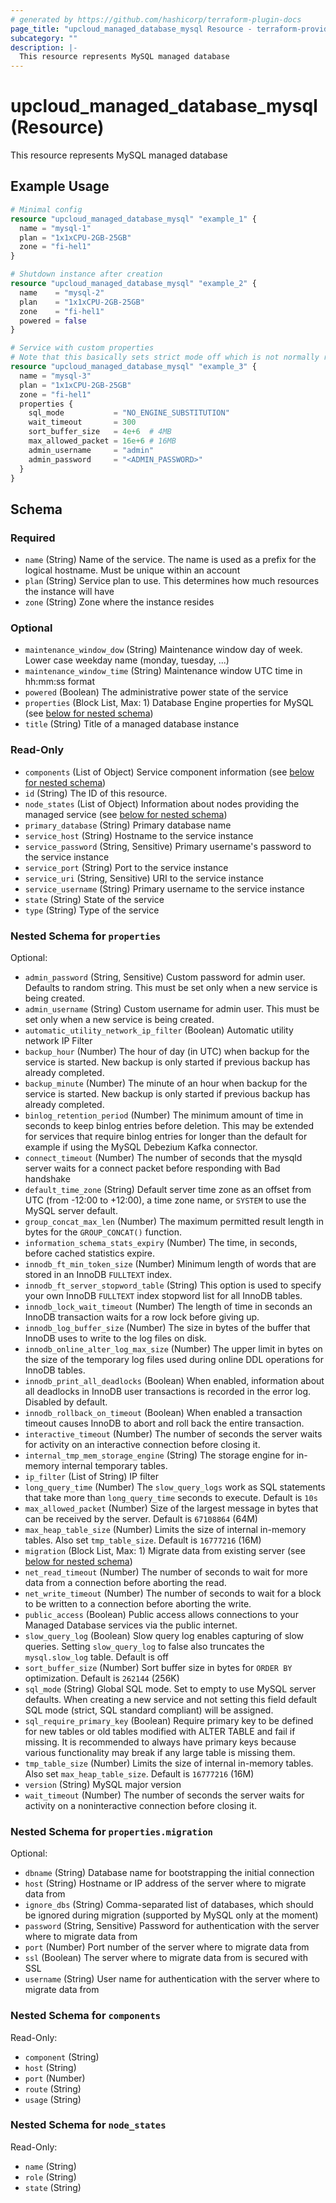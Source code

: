 ```yaml
---
# generated by https://github.com/hashicorp/terraform-plugin-docs
page_title: "upcloud_managed_database_mysql Resource - terraform-provider-upcloud"
subcategory: ""
description: |-
  This resource represents MySQL managed database
---
```


# upcloud_managed_database_mysql (Resource)

This resource represents MySQL managed database

## Example Usage

```terraform
# Minimal config
resource "upcloud_managed_database_mysql" "example_1" {
  name = "mysql-1"
  plan = "1x1xCPU-2GB-25GB"
  zone = "fi-hel1"
}

# Shutdown instance after creation
resource "upcloud_managed_database_mysql" "example_2" {
  name    = "mysql-2"
  plan    = "1x1xCPU-2GB-25GB"
  zone    = "fi-hel1"
  powered = false
}

# Service with custom properties
# Note that this basically sets strict mode off which is not normally recommended
resource "upcloud_managed_database_mysql" "example_3" {
  name = "mysql-3"
  plan = "1x1xCPU-2GB-25GB"
  zone = "fi-hel1"
  properties {
    sql_mode           = "NO_ENGINE_SUBSTITUTION"
    wait_timeout       = 300
    sort_buffer_size   = 4e+6  # 4MB
    max_allowed_packet = 16e+6 # 16MB
    admin_username     = "admin"
    admin_password     = "<ADMIN_PASSWORD>"
  }
}
```

<!-- schema generated by tfplugindocs -->
## Schema

### Required

- `name` (String) Name of the service. The name is used as a prefix for the logical hostname. Must be unique within an account
- `plan` (String) Service plan to use. This determines how much resources the instance will have
- `zone` (String) Zone where the instance resides

### Optional

- `maintenance_window_dow` (String) Maintenance window day of week. Lower case weekday name (monday, tuesday, ...)
- `maintenance_window_time` (String) Maintenance window UTC time in hh:mm:ss format
- `powered` (Boolean) The administrative power state of the service
- `properties` (Block List, Max: 1) Database Engine properties for MySQL (see [below for nested schema](#nestedblock--properties))
- `title` (String) Title of a managed database instance

### Read-Only

- `components` (List of Object) Service component information (see [below for nested schema](#nestedatt--components))
- `id` (String) The ID of this resource.
- `node_states` (List of Object) Information about nodes providing the managed service (see [below for nested schema](#nestedatt--node_states))
- `primary_database` (String) Primary database name
- `service_host` (String) Hostname to the service instance
- `service_password` (String, Sensitive) Primary username's password to the service instance
- `service_port` (String) Port to the service instance
- `service_uri` (String, Sensitive) URI to the service instance
- `service_username` (String) Primary username to the service instance
- `state` (String) State of the service
- `type` (String) Type of the service

<a id="nestedblock--properties"></a>
### Nested Schema for `properties`

Optional:

- `admin_password` (String, Sensitive) Custom password for admin user. Defaults to random string. This must be set only when a new service is being created.
- `admin_username` (String) Custom username for admin user. This must be set only when a new service is being created.
- `automatic_utility_network_ip_filter` (Boolean) Automatic utility network IP Filter
- `backup_hour` (Number) The hour of day (in UTC) when backup for the service is started. New backup is only started if previous backup has already completed.
- `backup_minute` (Number) The minute of an hour when backup for the service is started. New backup is only started if previous backup has already completed.
- `binlog_retention_period` (Number) The minimum amount of time in seconds to keep binlog entries before deletion. This may be extended for services that require binlog entries for longer than the default for example if using the MySQL Debezium Kafka connector.
- `connect_timeout` (Number) The number of seconds that the mysqld server waits for a connect packet before responding with Bad handshake
- `default_time_zone` (String) Default server time zone as an offset from UTC (from -12:00 to +12:00), a time zone name, or `SYSTEM` to use the MySQL server default.
- `group_concat_max_len` (Number) The maximum permitted result length in bytes for the `GROUP_CONCAT()` function.
- `information_schema_stats_expiry` (Number) The time, in seconds, before cached statistics expire.
- `innodb_ft_min_token_size` (Number) Minimum length of words that are stored in an InnoDB `FULLTEXT` index.
- `innodb_ft_server_stopword_table` (String) This option is used to specify your own InnoDB `FULLTEXT` index stopword list for all InnoDB tables.
- `innodb_lock_wait_timeout` (Number) The length of time in seconds an InnoDB transaction waits for a row lock before giving up.
- `innodb_log_buffer_size` (Number) The size in bytes of the buffer that InnoDB uses to write to the log files on disk.
- `innodb_online_alter_log_max_size` (Number) The upper limit in bytes on the size of the temporary log files used during online DDL operations for InnoDB tables.
- `innodb_print_all_deadlocks` (Boolean) When enabled, information about all deadlocks in InnoDB user transactions is recorded in the error log. Disabled by default.
- `innodb_rollback_on_timeout` (Boolean) When enabled a transaction timeout causes InnoDB to abort and roll back the entire transaction.
- `interactive_timeout` (Number) The number of seconds the server waits for activity on an interactive connection before closing it.
- `internal_tmp_mem_storage_engine` (String) The storage engine for in-memory internal temporary tables.
- `ip_filter` (List of String) IP filter
- `long_query_time` (Number) The `slow_query_logs` work as SQL statements that take more than `long_query_time` seconds to execute. Default is `10s`
- `max_allowed_packet` (Number) Size of the largest message in bytes that can be received by the server. Default is `67108864` (64M)
- `max_heap_table_size` (Number) Limits the size of internal in-memory tables. Also set `tmp_table_size`. Default is `16777216` (16M)
- `migration` (Block List, Max: 1) Migrate data from existing server (see [below for nested schema](#nestedblock--properties--migration))
- `net_read_timeout` (Number) The number of seconds to wait for more data from a connection before aborting the read.
- `net_write_timeout` (Number) The number of seconds to wait for a block to be written to a connection before aborting the write.
- `public_access` (Boolean) Public access allows connections to your Managed Database services via the public internet.
- `slow_query_log` (Boolean) Slow query log enables capturing of slow queries. Setting `slow_query_log` to false also truncates the `mysql.slow_log` table. Default is off
- `sort_buffer_size` (Number) Sort buffer size in bytes for `ORDER BY` optimization. Default is `262144` (256K)
- `sql_mode` (String) Global SQL mode. Set to empty to use MySQL server defaults. 
			When creating a new service and not setting this field default SQL mode (strict, SQL standard compliant) will be assigned.
- `sql_require_primary_key` (Boolean) Require primary key to be defined for new tables or old tables modified with ALTER TABLE and fail if missing. 
			It is recommended to always have primary keys because various functionality may break if any large table is missing them.
- `tmp_table_size` (Number) Limits the size of internal in-memory tables. Also set `max_heap_table_size`. Default is `16777216` (16M)
- `version` (String) MySQL major version
- `wait_timeout` (Number) The number of seconds the server waits for activity on a noninteractive connection before closing it.

<a id="nestedblock--properties--migration"></a>
### Nested Schema for `properties.migration`

Optional:

- `dbname` (String) Database name for bootstrapping the initial connection
- `host` (String) Hostname or IP address of the server where to migrate data from
- `ignore_dbs` (String) Comma-separated list of databases, which should be ignored during migration (supported by MySQL only at the moment)
- `password` (String, Sensitive) Password for authentication with the server where to migrate data from
- `port` (Number) Port number of the server where to migrate data from
- `ssl` (Boolean) The server where to migrate data from is secured with SSL
- `username` (String) User name for authentication with the server where to migrate data from



<a id="nestedatt--components"></a>
### Nested Schema for `components`

Read-Only:

- `component` (String)
- `host` (String)
- `port` (Number)
- `route` (String)
- `usage` (String)


<a id="nestedatt--node_states"></a>
### Nested Schema for `node_states`

Read-Only:

- `name` (String)
- `role` (String)
- `state` (String)


